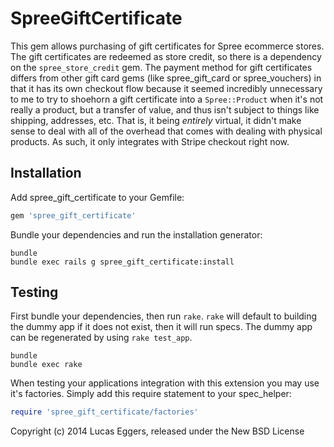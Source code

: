 SpreeGiftCertificate
====================

This gem allows purchasing of gift certificates for Spree ecommerce stores.
The gift certificates are redeemed as store credit, so there is a dependency on
the `spree_store_credit` gem.
The payment method for gift certificates differs from other gift card gems (like
spree_gift_card or spree_vouchers) in that it has its own checkout flow because
it seemed incredibly unnecessary to me to try to shoehorn a gift certificate into
a `Spree::Product` when it's not really a product, but a transfer of value, and
thus isn't subject to things like shipping, addresses, etc.
That is, it being *entirely* virtual, it didn't make sense to deal with all of the
overhead that comes with dealing with physical products.
As such, it only integrates with Stripe checkout right now.

Installation
------------

Add spree_gift_certificate to your Gemfile:

```ruby
gem 'spree_gift_certificate'
```

Bundle your dependencies and run the installation generator:

```shell
bundle
bundle exec rails g spree_gift_certificate:install
```

Testing
-------

First bundle your dependencies, then run `rake`. `rake` will default to building the dummy app if it does not exist, then it will run specs. The dummy app can be regenerated by using `rake test_app`.

```shell
bundle
bundle exec rake
```

When testing your applications integration with this extension you may use it's factories.
Simply add this require statement to your spec_helper:

```ruby
require 'spree_gift_certificate/factories'
```

Copyright (c) 2014 Lucas Eggers, released under the New BSD License
